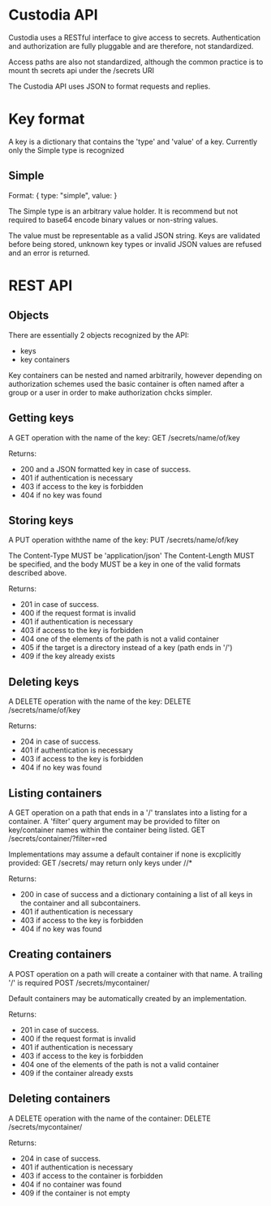 Custodia API
============

Custodia uses a RESTful interface to give access to secrets.
Authentication and authorization are fully pluggable and are
therefore, not standardized.

Access paths are also not standardized, although the common practice
is to mount th secrets api under the /secrets URI

The Custodia API uses JSON to format requests and replies.

Key format
==========

A key is a dictionary that contains the 'type' and 'value' of a key.
Currently only the Simple type is recognized


Simple
------

Format:
 { type: "simple", value: <arbitrary> }

The Simple type is an arbitrary value holder. It is recommend but not
required to base64 encode binary values or non-string values.

The value must be representable as a valid JSON string. Keys are
validated before being stored, unknown key types or invalid JSON values
are refused and an error is returned.



REST API
========

Objects
-------

There are essentially 2 objects recognized by the API:
- keys
- key containers

Key containers can be nested and named arbitrarily, however depending on
authorization schemes used the basic container is often named after a group or
a user in order to make authorization chcks simpler.


Getting keys
------------

A GET operation with the name of the key:
GET /secrets/name/of/key

Returns:
- 200 and a JSON formatted key in case of success.
- 401 if authentication is necessary
- 403 if access to the key is forbidden
- 404 if no key was found


Storing keys
------------

A PUT operation withthe name of the key:
PUT /secrets/name/of/key

The Content-Type MUST be 'application/json'
The Content-Length MUST be specified, and the body MUST be
a key in one of the valid formats described above.

Returns:
- 201 in case of success.
- 400 if the request format is invalid
- 401 if authentication is necessary
- 403 if access to the key is forbidden
- 404 one of the elements of the path is not a valid container
- 405 if the target is a directory instead of a key (path ends in '/')
- 409 if the key already exists


Deleting keys
-------------

A DELETE operation with the name of the key:
DELETE /secrets/name/of/key

Returns:
- 204 in case of success.
- 401 if authentication is necessary
- 403 if access to the key is forbidden
- 404 if no key was found


Listing containers
------------------

A GET operation on a path that ends in a '/' translates into
a listing for a container.
A 'filter' query argument may be provided to filter on key/container
names within the container being listed.
GET /secrets/container/?filter=red

Implementations may assume a default container if none is excplicitly
provided: GET /secrets/ may return only keys under /<user-default>/*

Returns:
- 200 in case of success and a dictionary containing a list of all keys
  in the container and all subcontainers.
- 401 if authentication is necessary
- 403 if access to the key is forbidden
- 404 if no key was found


Creating containers
-------------------

A POST operation on a path will create a container with that name.
A trailing '/' is required
POST /secrets/mycontainer/

Default containers may be automatically created by an implementation.

Returns:
- 201 in case of success.
- 400 if the request format is invalid
- 401 if authentication is necessary
- 403 if access to the key is forbidden
- 404 one of the elements of the path is not a valid container
- 409 if the container already exsts


Deleting containers
-------------------

A DELETE operation with the name of the container:
DELETE /secrets/mycontainer/

Returns:
- 204 in case of success.
- 401 if authentication is necessary
- 403 if access to the container is forbidden
- 404 if no container was found
- 409 if the container is not empty
